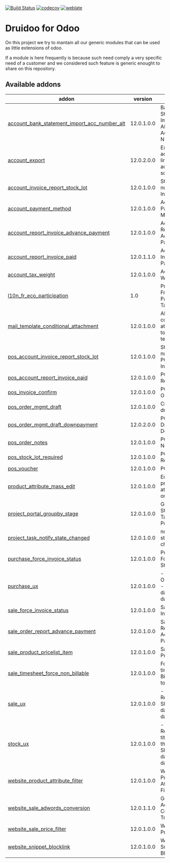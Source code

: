 [![Build Status](https://travis-ci.com/druidoo/druidoo-addons.svg?branch=12.0)](https://travis-ci.com/druidoo/druidoo-addons)
[![codecov](https://codecov.io/gh/druidoo/druidoo-addons/branch/12.0/graph/badge.svg)](https://codecov.io/gh/druidoo/druidoo-addons)
[![weblate](https://translate.druidoo.io/widgets/druidoo-addons-12-0/-/svg-badge.svg)](https://translate.druidoo.io/projects/druidoo-addons-12-0)

Druidoo for Odoo
===

On this project we try to mantain all our generic modules that can be used as
little extensions of odoo.

If a module is here frequently is because such need comply a very specific need
of a customer and we considered such feature is generic enought to share on
this repository.

<!-- prettier-ignore-start -->
[//]: # (addons)

Available addons
----------------
addon | version | summary
--- | --- | ---
[account_bank_statement_import_acc_number_alt](account_bank_statement_import_acc_number_alt/) | 12.0.1.0.0 | Bank Statement Import Alternative Account Number
[account_export](account_export/) | 12.0.2.0.0 | Export account move lines for accounting software
[account_invoice_report_stock_lot](account_invoice_report_stock_lot/) | 12.0.1.0.0 | Stock Lot numbers in Invoice report
[account_payment_method](account_payment_method/) | 12.0.1.0.0 | Account Payment Method
[account_report_invoice_advance_payment](account_report_invoice_advance_payment/) | 12.0.1.0.0 | Account Report Invoice Advance Payment
[account_report_invoice_paid](account_report_invoice_paid/) | 12.0.1.1.0 | Account Invoice Report Paid
[account_tax_weight](account_tax_weight/) | 12.0.1.0.0 | Account Tax Weight
[l10n_fr_eco_participation](l10n_fr_eco_participation/) | 1.0 | Provides French ECO Participation Taxes
[mail_template_conditional_attachment](mail_template_conditional_attachment/) | 12.0.1.0.0 | Allow to add conditional attachments to email templates
[pos_account_invoice_report_stock_lot](pos_account_invoice_report_stock_lot/) | 12.0.1.0.0 | Stock Lot numbers from POS Orders in Invoice report
[pos_account_report_invoice_paid](pos_account_report_invoice_paid/) | 12.0.1.0.0 | POS Invoice Report Paid
[pos_invoice_confirm](pos_invoice_confirm/) | 12.0.1.0.0 | POS Invoice Order Confirm
[pos_order_mgmt_draft](pos_order_mgmt_draft/) | 12.0.1.0.0 | Create POS draft orders
[pos_order_mgmt_draft_downpayment](pos_order_mgmt_draft_downpayment/) | 12.0.2.0.0 | POS Order Draft Downpayment
[pos_order_notes](pos_order_notes/) | 12.0.1.0.0 | POS Order Notes
[pos_stock_lot_required](pos_stock_lot_required/) | 12.0.1.0.0 | POS Stock Lot Required
[pos_voucher](pos_voucher/) | 12.0.1.0.0 | POS Voucher
[product_attribute_mass_edit](product_attribute_mass_edit/) | 12.0.1.0.0 | Edit multiple product attributes at once
[project_portal_groupby_stage](project_portal_groupby_stage/) | 12.0.1.0.0 | Group by Stage in Tasks view of Portal
[project_task_notify_state_changed](project_task_notify_state_changed/) | 12.0.1.0.0 | notify task stage changed
[purchase_force_invoice_status](purchase_force_invoice_status/) | 12.0.1.0.0 | Purchase Force Invoice Status
[purchase_ux](purchase_ux/) | 12.0.1.0.0 | - Purchase Order Report: - Show datetime as date
[sale_force_invoice_status](sale_force_invoice_status/) | 12.0.1.0.0 | Sale Force Invoice Status
[sale_order_report_advance_payment](sale_order_report_advance_payment/) | 12.0.1.0.0 | Sale Order Report Advance Payment
[sale_product_pricelist_item](sale_product_pricelist_item/) | 12.0.1.0.0 | Sale Product Pricelist Item
[sale_timesheet_force_non_billable](sale_timesheet_force_non_billable/) | 12.0.1.0.0 | Force to set a timesheets Billable Type to Non Billable
[sale_ux](sale_ux/) | 12.0.1.0.0 | - Sale Order Report: - Show datetime as date
[stock_ux](stock_ux/) | 12.0.1.0.0 | - Delivery Slip Report: - Add title before the name - Show datetime as date
[website_product_attribute_filter](website_product_attribute_filter/) | 12.0.1.0.0 | Website Product Attribute Filters
[website_sale_adwords_conversion](website_sale_adwords_conversion/) | 12.0.1.1.0 | Google Adwords Conversion Tracking
[website_sale_price_filter](website_sale_price_filter/) | 12.0.1.0.0 | Website Sale Price Filter
[website_snippet_blocklink](website_snippet_blocklink/) | 12.0.1.0.0 | Website Snippet Blocklink

[//]: # (end addons)
<!-- prettier-ignore-end -->
